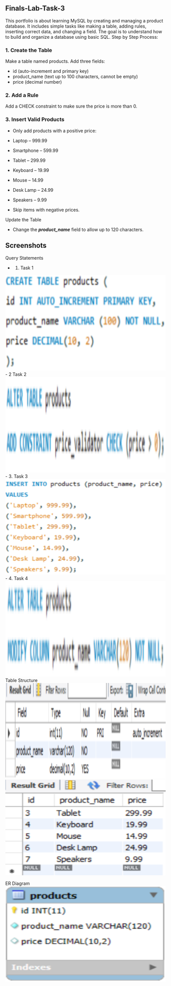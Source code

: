 ## Finals-Lab-Task-3
This portfolio is about learning MySQL by creating and managing a product database. It includes simple tasks like making a table, adding rules, inserting correct data, and changing a field. The goal is to understand how to build and organize a database using basic SQL.
Step by Step Process:
### 1. Create the Table
Make a table named products.
Add three fields:
- id (auto-increment and primary key)
- product_name (text up to 100 characters, cannot be empty)
- price (decimal number)

### 2. Add a Rule
Add a CHECK constraint to make sure the price is more than 0.
### 3. Insert Valid Products
+ Only add products with a positive price:

+ Laptop – 999.99 

+ Smartphone – 599.99 

+ Tablet – 299.99 

+ Keyboard – 19.99 

+ Mouse – 14.99 

+ Desk Lamp – 24.99 

+ Speakers – 9.99 

+ Skip items with negative prices.

Update the Table

- Change the ***product_name*** field to allow up to 120 characters.
## Screenshots
Query Statements
- 1. Task 1
<img src="Images/Task1_1.png" alt="Alt Text" width="700" height="300"> 
- 2 Task 2
<img src="Images/Task2_2.png" alt="Alt Text" width="700" height="300"> 
- 3. Task 3
<img src="Images/Task3_3.png" alt="Alt Text" width="700" height="300"> 
- 4. Task 4
<img src="Images/Task4_4.png" alt="Alt Text" width="700" height="300"> 
Table Structure
<img src="Images/Task1-1_TS.png" alt="Alt Text" width="700" height="300">
<img src="Images/Task3-4_TS.png" alt="Alt Text" width="700" height="300">

ER Diagram
<img src="Images/Task_ERD.png" alt="Alt Text" width="700" height="300">

